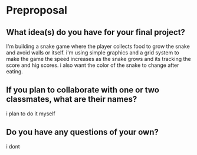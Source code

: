 # Preproposal

## What idea(s) do you have for your final project?
 I'm building a snake game where the player collects food to grow the snake and avoid walls or itself. 
 i'm using simple graphics and a grid system to make the game the speed increases as the snake grows 
 and its tracking the score and hig scores. i also want the color of the snake to change after eating. 

## If you plan to collaborate with one or two classmates, what are their names?

i plan to do it myself 

## Do you have any questions of your own?

i dont 
